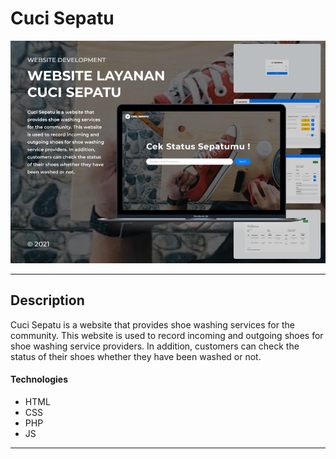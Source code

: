 # Cuci Sepatu

![Project Image](assets/image.png)

---

## Description

Cuci Sepatu is a website that provides shoe washing services for the community. This website is used to record incoming and outgoing shoes for shoe washing service providers. In addition, customers can check the status of their shoes whether they have been washed or not.

#### Technologies

- HTML
- CSS
- PHP
- JS

---


